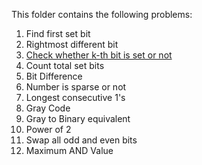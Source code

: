 This folder contains the following problems:

1) Find first set bit
2) Rightmost different bit
3) [Check whether k-th bit is set or not](https://github.com/FazeelUsmani/GeeksForGeeks-DSA-2/blob/master/3%20Bit%20Manipulation/3.3%20kth%20bit%20set.py)
4) Count total set bits
5) Bit Difference
6) Number is sparse or not
7) Longest consecutive 1's
8) Gray Code
9) Gray to Binary equivalent
10) Power of 2
11) Swap all odd and even bits
12) Maximum AND Value
